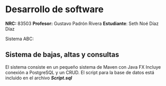 # Desarrollo de software
**NRC:** 83503
**Profesor:** Gustavo Padrón Rivera
**Estudiante**:  Seth Noé Díaz Díaz

Sistema ABC: 

## Sistema de bajas, altas y consultas
El sistema consiste en un pequeño sistema de Maven con Java FX
Incluye conexión a PostgreSQL y un CRUD.
El script para la base de datos está incluido en el archivo ***Script.sql***
